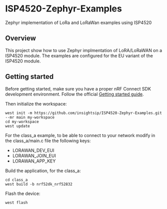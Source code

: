# ISP4520-Zephyr-Examples
Zephyr implementation of LoRa and LoRaWan examples using ISP4520 

## Overview

This project show how to use Zephyr implmentation of LoRA/LoRaWAN on a ISP4520 module.
The examples are configured for the EU variant of the ISP4520 module.

## Getting started

Before getting started, make sure you have a proper nRF Connect SDK development environment.
Follow the official
[Getting started guide](https://developer.nordicsemi.com/nRF_Connect_SDK/doc/latest/nrf/getting_started.html).

Then initialize the workspace:

```shell
west init -m https://github.com/insightsip/ISP4520-Zephyr-Examples.git --mr main my-workspace
cd my-workspace
west update
```

For the class_a example, to be able to connect to your network modify in the class_a/main.c file the following keys:
- LORAWAN_DEV_EUI
- LORAWAN_JOIN_EUI
- LORAWAN_APP_KEY

Build the application, for the class_a:

```shell
cd class_a
west build -b nrf52dk_nrf52832
```

Flash the device:

```shell
west flash
```